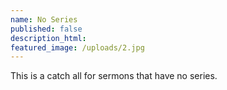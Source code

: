 ```yaml
---
name: No Series
published: false
description_html:
featured_image: /uploads/2.jpg
---
```



This is a catch all for sermons that have no series.